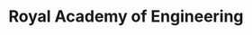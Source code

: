 ---
layout: page
title: Royal Academy of Engineering
description: 
img: assets/img/partners/rae.png
redirect: https://raeng.org.uk/
importance: 4
category: 
---